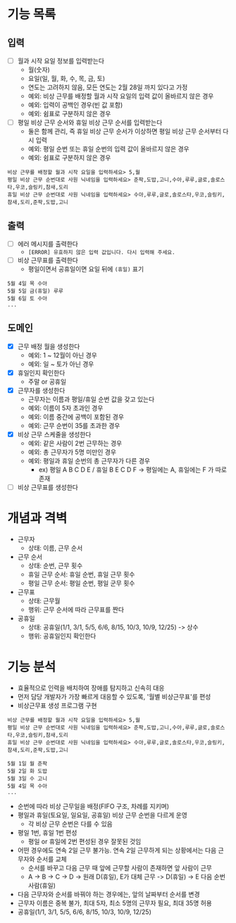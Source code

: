 # 기능 목록

## 입력

- [ ] 월과 시작 요일 정보를 입력받는다
  - 월(숫자)
  - 요일(일, 월, 화, 수, 목, 금, 토)
  - 연도는 고려하지 않음, 모든 연도는 2월 28일 까지 있다고 가정
  - 예외: 비상 근무를 배정할 월과 시작 요일의 입력 값이 올바르지 않은 경우
  - 예외: 입력이 공백인 경우(빈 값 포함)
  - 예외: 쉼표로 구분하지 않은 경우
- [ ] 평일 비상 근무 순서와 휴일 비상 근무 순서를 입력받는다
  - 둘은 함께 관리, 즉 휴일 비상 근무 순서가 이상하면 평일 비상 근무 순서부터 다시 입력 
  - 예외: 평일 순번 또는 휴일 순번의 입력 값이 올바르지 않은 경우
  - 예외: 쉼표로 구분하지 않은 경우

```text
비상 근무를 배정할 월과 시작 요일을 입력하세요> 5,월
평일 비상 근무 순번대로 사원 닉네임을 입력하세요> 준팍,도밥,고니,수아,루루,글로,솔로스타,우코,슬링키,참새,도리
휴일 비상 근무 순번대로 사원 닉네임을 입력하세요> 수아,루루,글로,솔로스타,우코,슬링키,참새,도리,준팍,도밥,고니
```

## 출력
- [ ] 에러 메시지를 출력한다
  - `[ERROR] 유효하지 않은 입력 값입니다. 다시 입력해 주세요.`
- [ ] 비상 근무표를 출력한다
  - 평일이면서 공휴일이면 요일 뒤에 `(휴일)` 표기
```text
5월 4일 목 수아
5월 5일 금(휴일) 루루
5월 6일 토 수아
...
```

## 도메인

- [x] 근무 배정 월을 생성한다
  - 예외: 1 ~ 12월이 아닌 경우
  - 예외: 일 ~ 토가 아닌 경우
- [x] 휴일인지 확인한다
  - 주말 or 공휴일
- [x] 근무자를 생성한다
  - 근무자는 이름과 평일/휴일 순번 값을 갖고 있는다 
  - 예외: 이름이 5자 초과인 경우
  - 예외: 이름 중간에 공백이 포함된 경우
  - 예외: 근무 순번이 35를 초과한 경우
- [x] 비상 근무 스케줄을 생성한다
  - 예외: 같은 사람이 2번 근무하는 경우
  - 예외: 총 근무자가 5명 미만인 경우
  - 예외: 평일과 휴일 순번의 총 근무자가 다른 경우
    - ex) 평일 A B C D E / 휴일 B E C D F -> 평일에는 A, 휴일에는 F 가 따로 존재
- [ ] 비상 근무표를 생성한다

# 개념과 격벽

- 근무자
  - 상태: 이름, 근무 순서
- 근무 순서
  - 상태: 순번, 근무 횟수 
  - 휴일 근무 순서: 휴일 순번, 휴일 근무 횟수
  - 평일 근무 순서: 평일 순번, 평일 군무 횟수
- 근무표
  - 상태: 근무월
  - 행위: 근무 순서에 따라 근무표를 짠다
- 공휴일
  - 상태: 공휴일(1/1, 3/1, 5/5, 6/6, 8/15, 10/3, 10/9, 12/25) -> 상수
  - 행위: 공휴일인지 확인한다

# 기능 분석

- 효율적으로 인력을 배치하여 장애를 탐지하고 신속히 대응
- 먼저 담당 개발자가 가장 빠르게 대응할 수 있도록, '월별 비상근무표'를 편성
- 비상근무표 생성 프로그램 구현
```text
비상 근무를 배정할 월과 시작 요일을 입력하세요> 5,월
평일 비상 근무 순번대로 사원 닉네임을 입력하세요> 준팍,도밥,고니,수아,루루,글로,솔로스타,우코,슬링키,참새,도리
휴일 비상 근무 순번대로 사원 닉네임을 입력하세요> 수아,루루,글로,솔로스타,우코,슬링키,참새,도리,준팍,도밥,고니

5월 1일 월 준팍
5월 2일 화 도밥
5월 3일 수 고니
5월 4일 목 수아
...
```
- 순번에 따라 비상 근무일을 배정(FIFO 구조, 차례를 지키며)
- 평일과 휴일(토요일, 일요일, 공휴일) 비상 근무 순번을 다르게 운영
  - 각 비상 근무 순번은 다를 수 있음
- 평일 1번, 휴일 1번 편성
  - 평일 or 휴일에 2번 편성된 경우 잘못된 것임
- 어떤 경우에도 연속 2일 근무 불가능. 연속 2일 근무하게 되는 상황에서는 다음 근무자와 순서를 교체
  - 순서를 바꾸고 다음 근무 때 앞에 근무할 사람이 존재하면 앞 사람이 근무
  - A -> B -> C -> D -> 원래 D(휴일), E가 대체 근무 -> D(휴일) -> E 다음 순번 사람(휴일)
- 다음 근무자와 순서를 바꿔야 하는 경우에는, 앞의 날짜부터 순서를 변경
- 근무자 이름은 중복 불가, 최대 5자, 최소 5명의 근무자 필요, 최대 35명 허용
- 공휴일(1/1, 3/1, 5/5, 6/6, 8/15, 10/3, 10/9, 12/25)

